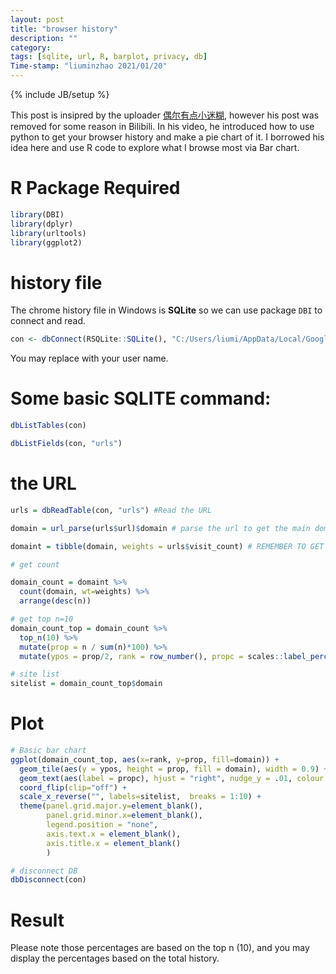 ```yaml
---
layout: post
title: "browser history"
description: ""
category: 
tags: [sqlite, url, R, barplot, privacy, db]
Time-stamp: "liuminzhao 2021/01/20"
---
```

{% include JB/setup %}

This post is insipred by the uploader [偶尔有点小迷糊](https://space.bilibili.com/39665558?from=search&seid=7521790958789947383), however his post was removed for some reason in Bilibili. In his video, he introduced how to use python to get your browser history and make a pie chart of it. I borrowed his idea here and use R code to explore what I browse most via Bar chart. 

# R Package Required

```r
library(DBI)
library(dplyr)
library(urltools)
library(ggplot2)
```

# history file

The chrome history file in Windows is **SQLite** so we can use package `DBI` to connect and read. 

```r
con <- dbConnect(RSQLite::SQLite(), "C:/Users/liumi/AppData/Local/Google/Chrome/User Data/Default/History")
```

You may replace with your user name. 

# Some basic SQLITE command: 

```r
dbListTables(con)

dbListFields(con, "urls")
```

# the URL

```r
urls = dbReadTable(con, "urls") #Read the URL

domain = url_parse(urls$url)$domain # parse the url to get the main domain

domaint = tibble(domain, weights = urls$visit_count) # REMEMBER TO GET WEIGHTS

# get count

domain_count = domaint %>% 
  count(domain, wt=weights) %>% 
  arrange(desc(n)) 

# get top n=10
domain_count_top = domain_count %>% 
  top_n(10) %>% 
  mutate(prop = n / sum(n)*100) %>%
  mutate(ypos = prop/2, rank = row_number(), propc = scales::label_percent()(prop/100) )

# site list
sitelist = domain_count_top$domain
```

# Plot

```r
# Basic bar chart
ggplot(domain_count_top, aes(x=rank, y=prop, fill=domain)) +
  geom_tile(aes(y = ypos, height = prop, fill = domain), width = 0.9) +
  geom_text(aes(label = propc), hjust = "right", nudge_y = .01, colour = "grey30") +
  coord_flip(clip="off") +
  scale_x_reverse("", labels=sitelist,  breaks = 1:10) +
  theme(panel.grid.major.y=element_blank(),
        panel.grid.minor.x=element_blank(), 
        legend.position = "none",
        axis.text.x = element_blank(), 
        axis.title.x = element_blank()
        )

# disconnect DB
dbDisconnect(con)
```

# Result

<blockquote class="imgur-embed-pub" lang="en" data-id="a/xVoyjBS" data-context="false" ><a href="//imgur.com/a/xVoyjBS"></a></blockquote><script async src="//s.imgur.com/min/embed.js" charset="utf-8"></script>

Please note those percentages are based on the top n (10), and you may display the percentages based on the total history. 